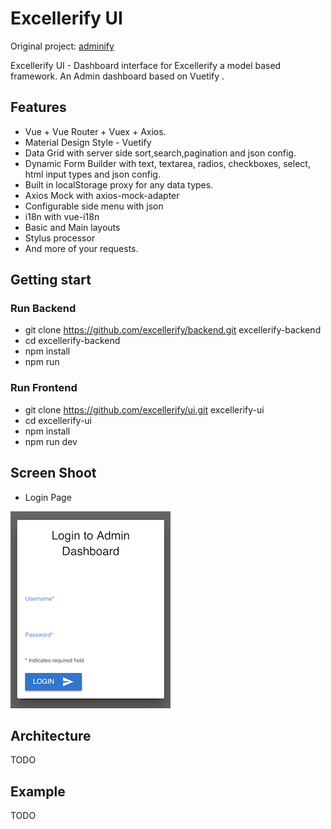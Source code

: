 # Excellerify UI
Original project: [adminify](https://github.com/wxs77577/adminify)

Excellerify UI - Dashboard interface for Excellerify a model based framework. An Admin dashboard based on Vuetify .

## Features

* Vue + Vue Router + Vuex + Axios.
* Material Design Style - Vuetify
* Data Grid with server side sort,search,pagination and json config.
* Dynamic Form Builder with text, textarea, radios, checkboxes, select, html input types and json config.
* Built in localStorage proxy for any data types.
* Axios Mock with axios-mock-adapter
* Configurable side menu with json
* i18n with vue-i18n
* Basic and Main layouts
* Stylus processor
* And more of your requests.

## Getting start
### Run Backend
* git clone https://github.com/excellerify/backend.git excellerify-backend
* cd excellerify-backend
* npm install
* npm run
### Run Frontend
* git clone https://github.com/excellerify/ui.git excellerify-ui
* cd excellerify-ui
* npm install
* npm run dev

## Screen Shoot
* Login Page

![Login Page](./img/login-page.png?raw=true "Login Page")


## Architecture
TODO

## Example
TODO
